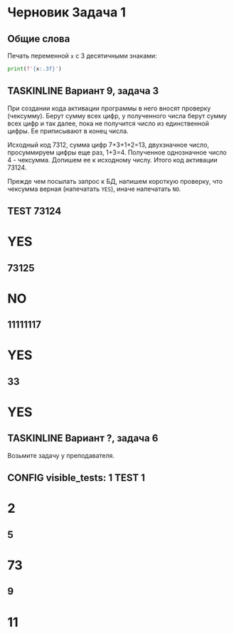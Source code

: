 # Черновик Задача 1

## Общие слова

Печать переменной `х` с 3 десятичными знаками:
```python
print(f'{x:.3f}')
```
## TASKINLINE Вариант 9, задача 3

При создании кода активации программы в него вносят проверку (чексумму). Берут сумму всех цифр, у полученного числа берут сумму всех цифр и так далее, пока не получится число из единственной цифры. Ее приписывают в конец числа.

Исходный код 7312, сумма цифр 7+3+1+2=13, двухзначное число, просуммируем цифры еще раз, 1+3=4. Полученное однозначное число 4 - чексумма. Допишем ее к исходному числу. Итого код активации 73124.

Прежде чем посылать запрос к БД, напишем короткую проверку, что чексумма верная (напечатать `YES`), иначе напечатать `NO`.

TEST
73124
----
YES
====
73125
----
NO
====
11111117
----
YES
====
33
----
YES
====

## TASKINLINE Вариант ?, задача 6

Возьмите задачу у преподавателя.

CONFIG
visible_tests: 1
TEST
1
----
2
====
5
----
73
====
9
----
11
====

